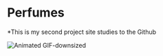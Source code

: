 # Perfumes
*This is my second project site studies to the Github

![Animated GIF-downsized](https://user-images.githubusercontent.com/73661499/99750204-b7c18d00-2abe-11eb-94b2-086fa19993dc.gif)
